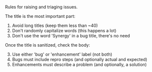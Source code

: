 Rules for raising and triaging issues.

The title is the most important part:

1. Avoid long titles (keep them less than ~40)
2. Don't randomly capitalize words (this happens a lot)
3. Don't use the word 'Synergy' in a bug title, there's no need

Once the title is sanitized, check the body:

3. Use either 'bug' or 'enhancement' label (not both)
3. Bugs must include repro steps (and optionally actual and expected)
4. Enhancements must describe a problem (and optionally, a solution)